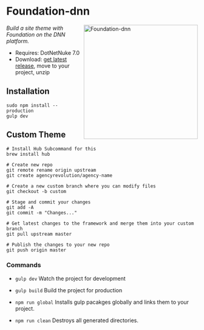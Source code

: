 # Foundation-dnn

<img src="http://foundation.agencyrevolution.com/Portals/design/Skins/Foundation/image/hero-image.svg" alt="Foundation-dnn" width="300" align="right"/>

*Build a site theme with Foundation on the DNN platform.*

* Requires: DotNetNuke 7.0
* Download: [get latest release](https://github.com/agencyrevolution/foundation-dnn/releases/latest), move to your project, unzip

## Installation

```
sudo npm install --production
gulp dev
```

## Custom Theme

```
# Install Hub Subcommand for this
brew install hub

# Create new repo
git remote rename origin upstream
git create agencyrevolution/agency-name

# Create a new custom branch where you can modify files
git checkout -b custom

# Stage and commit your changes
git add -A
git commit -m "Changes..."

# Get latest changes to the framework and merge them into your custom branch
git pull upstream master

# Publish the changes to your new repo
git push origin master
```

### Commands

* `gulp dev` Watch the project for development
* `gulp build` Build the project for production

* `npm run global` Installs gulp pacakges globally and links them to your project.
* `npm run clean` Destroys all generated directories.

